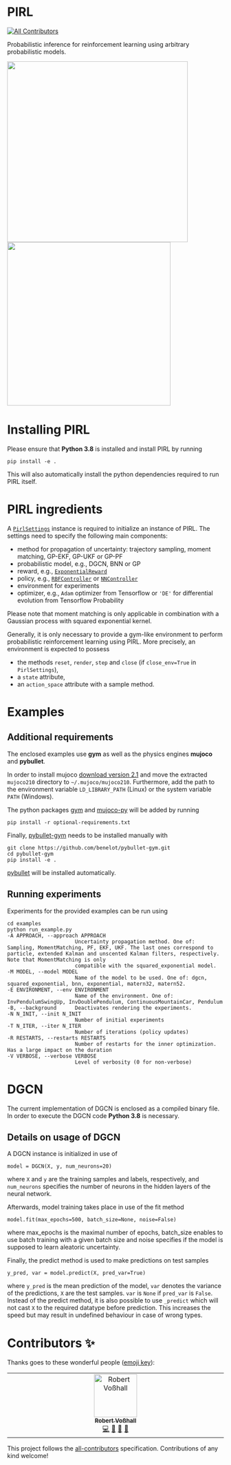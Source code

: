 # PIRL
<!-- ALL-CONTRIBUTORS-BADGE:START - Do not remove or modify this section -->
[![All Contributors](https://img.shields.io/badge/all_contributors-1-orange.svg?style=flat-square)](#contributors-)
<!-- ALL-CONTRIBUTORS-BADGE:END -->

Probabilistic inference for reinforcement learning using arbitrary probabilistic models.

<img style="margin-right: auto;" src="https://user-images.githubusercontent.com/74900668/170347036-1aaae5ea-c02e-445e-96ea-c35e60b22509.svg" width="420"/> <img style="margin-left: auto;" src="https://user-images.githubusercontent.com/74900668/170347151-c6022103-1ae9-4512-80d1-2373adb05f65.gif" width="380"/> 
<br/>

# Installing PIRL

Please ensure that **Python 3.8** is installed and install PIRL by running

    pip install -e .

This will also automatically install the python dependencies required to run PIRL itself.

# PIRL ingredients

A [`PirlSettings`](https://github.com/Probabilistic-ML/pirl/blob/main/pirl/settings.py#L19) instance is required to initialize an instance of PIRL. 
The settings need to specify the following main components:

- method for propagation of uncertainty: trajectory sampling, moment matching, GP-EKF, GP-UKF or GP-PF
- probabilistic model, e.g., DGCN, BNN or GP
- reward, e.g., [`ExponentialReward`](https://github.com/Probabilistic-ML/pirl/blob/main/pirl/rewards/base.py#L43)
- policy, e.g., [`RBFController`](https://github.com/Probabilistic-ML/pirl/blob/main/pirl/controllers/base.py#L248) or [`NNController`](https://github.com/Probabilistic-ML/pirl/blob/main/pirl/controllers/base.py#L316)
- environment for experiments
- optimizer, e.g., `Adam` optimizer from Tensorflow or `'DE'` for differential evolution from Tensorflow Probability

Please note that moment matching is only applicable in combination with a Gaussian process with squared exponential kernel.

Generally, it is only necessary to provide a gym-like environment to perform probabilistic reinforcement learning using PIRL. More precisely, an environment is expected to possess

- the methods  `reset`, `render`, `step` and `close` (if `close_env=True` in `PirlSettings`),
- a `state` attribute,
- an `action_space` attribute with a sample method.

# Examples

## Additional requirements

The enclosed examples use **gym** as well as the physics engines **mujoco** and **pybullet**.

In order to install mujoco [download version 2.1](https://github.com/deepmind/mujoco/releases) and move the extracted `mujoco210` directory to `~/.mujoco/mujoco210`. Furthermore, add the path to the environment variable `LD_LIBRARY_PATH` (Linux) or the system variable `PATH` (Windows). 

The python packages [gym](https://github.com/openai/gym) and [mujoco-py](https://github.com/openai/mujoco-py) will be added by running

    pip install -r optional-requirements.txt

Finally, [pybullet-gym](https://github.com/benelot/pybullet-gym) needs to be installed manually with

    git clone https://github.com/benelot/pybullet-gym.git
    cd pybullet-gym
    pip install -e .

[pybullet](https://github.com/bulletphysics/bullet3) will be installed automatically.

## Running experiments

Experiments for the provided examples can be run using

    cd examples
    python run_example.py
    -A APPROACH, --approach APPROACH
                          Uncertainty propagation method. One of: Sampling, MomentMatching, PF, EKF, UKF. The last ones correspond to particle, extended Kalman and unscented Kalman filters, respectively. Note that MomentMatching is only
                          compatible with the squared_exponential model.
    -M MODEL, --model MODEL
                          Name of the model to be used. One of: dgcn, squared_exponential, bnn, exponential, matern32, matern52.
    -E ENVIRONMENT, --env ENVIRONMENT
                          Name of the environment. One of: InvPendulumSwingUp, InvDoublePendulum, ContinuousMountainCar, Pendulum
    -B, --background      Deactivates rendering the experiments.
    -N N_INIT, --init N_INIT
                          Number of initial experiments
    -T N_ITER, --iter N_ITER
                          Number of iterations (policy updates)
    -R RESTARTS, --restarts RESTARTS
                          Number of restarts for the inner optimization. Has a large impact on the duration
    -V VERBOSE, --verbose VERBOSE
                          Level of verbosity (0 for non-verbose)

# DGCN

The current implementation of DGCN is enclosed as a compiled binary file. In order to execute the DGCN code **Python 3.8** is necessary.

## Details on usage of DGCN

A DGCN instance is initialized in use of 

    model = DGCN(X, y, num_neurons=20)

where `X` and `y` are the training samples and labels, respectively, and `num_neurons` specifies the number of neurons in the hidden layers of the neural network.

Afterwards, model training takes place in use of the fit method

    model.fit(max_epochs=500, batch_size=None, noise=False)

where max_epochs is the maximal number of epochs, batch_size enables to use batch training with a given batch size and noise specifies if the model is supposed to learn aleatoric uncertainty.

Finally, the predict method is used to make predictions on test samples

    y_pred, var = model.predict(X, pred_var=True)


where `y_pred` is the mean prediction of the model, `var` denotes the variance of the predictions, `X` are the test samples. `var` is `None` if `pred_var` is `False`. Instead of the predict method, it is also possible to use `_predict` which will not cast `X` to the required datatype before prediction.
This increases the speed but may result in undefined behaviour in case of wrong types.

# Contributors ✨

Thanks goes to these wonderful people ([emoji key](https://allcontributors.org/docs/en/emoji-key)):

<!-- ALL-CONTRIBUTORS-LIST:START - Do not remove or modify this section -->
<!-- prettier-ignore-start -->
<!-- markdownlint-disable -->
<table>
  <tbody>
    <tr>
      <td align="center" valign="top" width="14.28%"><a href="https://github.com/rvosshall"><img src="https://avatars.githubusercontent.com/u/74900668?v=4?s=100" width="100px;" alt="Robert Voßhall"/><br /><sub><b>Robert Voßhall</b></sub></a><br /><a href="https://github.com/Probabilistic-ML/pirl/commits?author=rvosshall" title="Code">💻</a> <a href="https://github.com/Probabilistic-ML/pirl/commits?author=rvosshall" title="Documentation">📖</a> <a href="#data-rvosshall" title="Data">🔣</a> <a href="#ideas-rvosshall" title="Ideas, Planning, & Feedback">🤔</a></td>
    </tr>
  </tbody>
</table>

<!-- markdownlint-restore -->
<!-- prettier-ignore-end -->

<!-- ALL-CONTRIBUTORS-LIST:END -->

This project follows the [all-contributors](https://github.com/all-contributors/all-contributors) specification. Contributions of any kind welcome!

